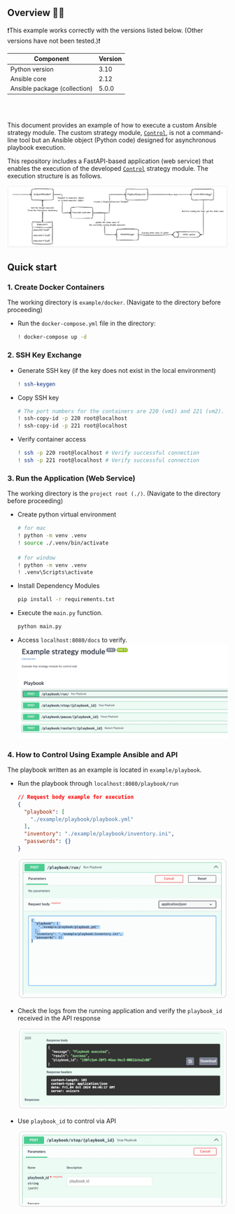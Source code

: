 ## Overview 🙌🏻

❗This example works correctly with the versions listed below. (Other versions have not been tested.)❗

| Component                  | Version |
|----------------------------|---------|
| Python version             | 3.10    |
| Ansible core               | 2.12    |
| Ansible package (collection) | 5.0.0   |

</br>
</br>

This document provides an example of how to execute a custom Ansible strategy module. The custom strategy module, [`Control`](https://github.com/chungeun-choi/ansible-2.12.x/blob/stable-2.12/lib/ansible/plugins/strategy/control.py), is not a command-line tool but an Ansible object (Python code) designed for asynchronous playbook execution.

This repository includes a FastAPI-based application (web service) that enables the execution of the developed [`Control`](https://github.com/chungeun-choi/ansible-2.12.x/blob/stable-2.12/lib/ansible/plugins/strategy/control.py) strategy module. The execution structure is as follows.

![img.png](docs/arch.png)

## Quick start

### 1. Create Docker Containers
     
The working directory is `example/docker`. (Navigate to the directory before proceeding)
    
- Run the `docker-compose.yml` file in the directory:
        
    ```bash
    ! docker-compose up -d
    ```
        
### 2. SSH Key Exchange
    
- Generate SSH key (if the key does not exist in the local environment)
        
  ```bash
  ! ssh-keygen
  ```
        
- Copy SSH key
        
    ```bash
    # The port numbers for the containers are 220 (vm1) and 221 (vm2). The password is 'test1234'.
    ! ssh-copy-id -p 220 root@localhost
    ! ssh-copy-id -p 221 root@localhost
    ```
        
- Verify container access
        
    ```bash
    ! ssh -p 220 root@localhost # Verify successful connection
    ! ssh -p 221 root@localhost # Verify successful connection
    ```
        
### 3. Run the Application (Web Service)
    
The working directory is the `project root (./)`. (Navigate to the directory before proceeding)

   - Create python virtual environment
    
        ```bash
        # for mac 
        ! python -m venv .venv
        ! source ./.venv/bin/activate
    
        # for window
        ! python -m venv .venv
        ! .venv\Scripts\activate
        ```
     
   - Install Dependency Modules     
        ```bash
        pip install -r requirements.txt
        ```
   - Execute the `main.py` function.
        
        ```bash
        python main.py
        ```
        
   - Access `localhost:8080/docs` to verify.
        ![img.png](docs/api_docs.png)
### 4. How to Control Using Example Ansible and API
    
    
The playbook written as an example is located in `example/playbook`.
    
 - Run the playbook through `localhost:8080/playbook/run`
     
     ```json
     // Request body example for execution
     {
       "playbook": [
         "./example/playbook/playbook.yml"
       ],
       "inventory": "./example/playbook/inventory.ini",
       "passwords": {}
     }
     
     ```
     
     ![img.png](docs/call_the_run_endpoint.png)
        
 - Check the logs from the running application and verify the `playbook_id` received in the API response
        
     ![img.png](docs/response_run_endpoint.png)
        
 - Use `playbook_id` to control via API
        
     ![img.png](docs/call_other_endpoint.png)